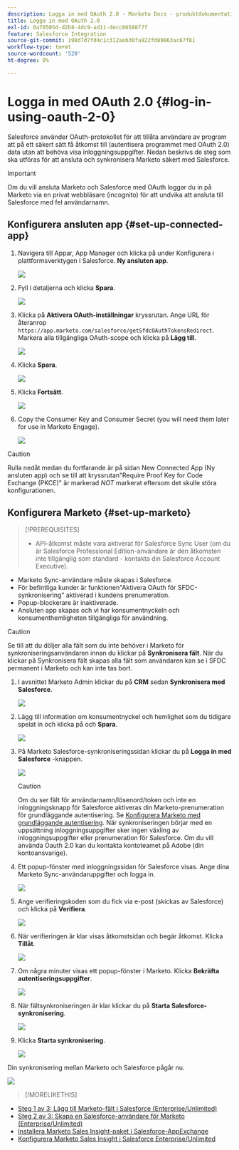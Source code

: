 ```yaml
---
description: Logga in med OAuth 2.0 - Marketo Docs - produktdokumentation
title: Logga in med OAuth 2.0
exl-id: 0a70505d-d2b8-4dc9-ad11-decc86588f7f
feature: Salesforce Integration
source-git-commit: 198d7d7fd4c1c312aeb30fa922fd89863ac87f81
workflow-type: tm+mt
source-wordcount: '520'
ht-degree: 0%

---
```


# Logga in med OAuth 2.0 {#log-in-using-oauth-2-0}

Salesforce använder OAuth-protokollet för att tillåta användare av program att på ett säkert sätt få åtkomst till (autentisera programmet med OAuth 2.0) data utan att behöva visa inloggningsuppgifter. Nedan beskrivs de steg som ska utföras för att ansluta och synkronisera Marketo säkert med Salesforce.

>[!IMPORTANT]
>
>Om du vill ansluta Marketo och Salesforce med OAuth loggar du in på Marketo via en privat webbläsare (incognito) för att undvika att ansluta till Salesforce med fel användarnamn.

## Konfigurera ansluten app {#set-up-connected-app}

1. Navigera till Appar, App Manager och klicka på under Konfigurera i plattformsverktygen i Salesforce. **Ny ansluten app**.

   ![](assets/setting-up-oauth-2-1.png)

1. Fyll i detaljerna och klicka **Spara**.

   ![](assets/setting-up-oauth-2-2.png)

1. Klicka på **Aktivera OAuth-inställningar** kryssrutan. Ange URL för återanrop `https://app.marketo.com/salesforce/getSfdcOAuthTokensRedirect`. Markera alla tillgängliga OAuth-scope och klicka på **Lägg till**.

   ![](assets/setting-up-oauth-2-3.png)

1. Klicka **Spara**.

   ![](assets/setting-up-oauth-2-4.png)

1. Klicka **Fortsätt**.

   ![](assets/setting-up-oauth-2-5.png)

1. Copy the Consumer Key and Consumer Secret (you will need them later for use in Marketo Engage).

   ![](assets/setting-up-oauth-2-6.png)

>[!CAUTION]
>
>Rulla nedåt medan du fortfarande är på sidan New Connected App (Ny ansluten app) och se till att kryssrutan&quot;Require Proof Key for Code Exchange (PKCE)&quot; är markerad _NOT_ markerat eftersom det skulle störa konfigurationen.

## Konfigurera Marketo {#set-up-marketo}

>[!PREREQUISITES]
>
>* API-åtkomst måste vara aktiverat för Salesforce Sync User (om du är Salesforce Professional Edition-användare är den åtkomsten inte tillgänglig som standard - kontakta din Salesforce Account Executive).
* Marketo Sync-användare måste skapas i Salesforce.
* För befintliga kunder är funktionen&quot;Aktivera OAuth för SFDC-synkronisering&quot; aktiverad i kundens prenumeration.
* Popup-blockerare är inaktiverade.
* Ansluten app skapas och vi har konsumentnyckeln och konsumenthemligheten tillgängliga för användning.

>[!CAUTION]
>
Se till att du döljer alla fält som du inte behöver i Marketo för synkroniseringsanvändaren innan du klickar på **Synkronisera fält**. När du klickar på Synkronisera fält skapas alla fält som användaren kan se i SFDC permanent i Marketo och kan inte tas bort.

1. I avsnittet Marketo Admin klickar du på **CRM** sedan **Synkronisera med Salesforce**.

   ![](assets/setting-up-oauth-2-7.png)

1. Lägg till information om konsumentnyckel och hemlighet som du tidigare spelat in och klicka på och **Spara**.

   ![](assets/setting-up-oauth-2-8.png)

1. På Marketo Salesforce-synkroniseringssidan klickar du på **Logga in med Salesforce** -knappen.

   ![](assets/setting-up-oauth-2-9.png)

   >[!CAUTION]
   >
   Om du ser fält för användarnamn/lösenord/token och inte en inloggningsknapp för Salesforce aktiveras din Marketo-prenumeration för grundläggande autentisering. Se [Konfigurera Marketo med grundläggande autentisering](/help/marketo/product-docs/crm-sync/salesforce-sync/setup/enterprise-unlimited-edition/step-3-of-3-connect-marketo-and-salesforce-enterprise-unlimited.md). När synkroniseringen börjar med en uppsättning inloggningsuppgifter sker ingen växling av inloggningsuppgifter eller prenumeration för Salesforce. Om du vill använda Oauth 2.0 kan du kontakta kontoteamet på Adobe (din kontoansvarige).

1. Ett popup-fönster med inloggningssidan för Salesforce visas. Ange dina Marketo Sync-användaruppgifter och logga in.

   ![](assets/setting-up-oauth-2-10.png)

1. Ange verifieringskoden som du fick via e-post (skickas av Salesforce) och klicka på **Verifiera**.

   ![](assets/setting-up-oauth-2-11.png)

1. När verifieringen är klar visas åtkomstsidan och begär åtkomst. Klicka **Tillåt**.

   ![](assets/setting-up-oauth-2-12.png)

1. Om några minuter visas ett popup-fönster i Marketo. Klicka **Bekräfta autentiseringsuppgifter**.

   ![](assets/setting-up-oauth-2-13.png)

1. När fältsynkroniseringen är klar klickar du på **Starta Salesforce-synkronisering**.

   ![](assets/setting-up-oauth-2-14.png)

1. Klicka **Starta synkronisering**.

   ![](assets/setting-up-oauth-2-15.png)

Din synkronisering mellan Marketo och Salesforce pågår nu.

![](assets/setting-up-oauth-2-16.png)

>[!MORELIKETHIS]
>
* [Steg 1 av 3: Lägg till Marketo-fält i Salesforce (Enterprise/Unlimited)](/help/marketo/product-docs/crm-sync/salesforce-sync/setup/enterprise-unlimited-edition/step-1-of-3-add-marketo-fields-to-salesforce-enterprise-unlimited.md)
* [Steg 2 av 3: Skapa en Salesforce-användare för Marketo (Enterprise/Unlimited)](/help/marketo/product-docs/crm-sync/salesforce-sync/setup/enterprise-unlimited-edition/step-2-of-3-create-a-salesforce-user-for-marketo-enterprise-unlimited.md)
* [Installera Marketo Sales Insight-paket i Salesforce-AppExchange](/help/marketo/product-docs/marketo-sales-insight/msi-for-salesforce/installation/install-marketo-sales-insight-package-in-salesforce-appexchange.md)
* [Konfigurera Marketo Sales Insight i Salesforce Enterprise/Unlimited](/help/marketo/product-docs/marketo-sales-insight/msi-for-salesforce/configuration/configure-marketo-sales-insight-in-salesforce-enterprise-unlimited.md)
